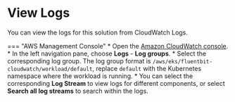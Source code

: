 # View Logs

You can view the logs for this solution from CloudWatch Logs.

=== "AWS Management Console"
    * Open the [Amazon CloudWatch console](https://console.aws.amazon.com/cloudwatch/).
    * In the left navigation pane, choose **Logs** - **Log groups**.
    * Select the corresponding log group. The log group format is `/aws/eks/fluentbit-cloudwatch/workload/default`, replace `default` with the Kubernetes namespace where the workload is running.
    * You can select the corresponding **Log Stream** to view logs for different components, or select **Search all log streams** to search within the logs.